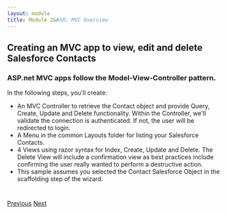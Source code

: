 ```yaml
---
layout: module
title: Module 2&#58; MVC Overview
---
```


## Creating an MVC app to view, edit and delete Salesforce Contacts

### ASP.net MVC apps follow the Model-View-Controller pattern.

In the following steps, you'll create:

- An MVC Controller to retrieve the Contact object and provide Query, Create, Update and Delete functionality. Within the Controller, we'll validate the connection is authenticated. If not, the user will be redirected to login.
- A Menu in the common Layouts folder for listing your Salesforce Contacts.
- 4 Views using razor syntax for Index, Create, Update and Delete. The Delete View will include a confirmation view as best practices include confirming the user really wanted to perform a destructive action.
- This sample assumes you selected the Contact Salesforce Object in the scaffolding step of the wizard.

<div class="row" style="margin-top:40px;">
<div class="col-sm-12">
<a href="index.html" class="btn btn-default"><i class="glyphicon glyphicon-chevron-left"></i> Previous</a>
<a href="mvc-controller.html" class="btn btn-default pull-right">Next <i class="glyphicon glyphicon-chevron-right"></i></a>
</div>
</div>
